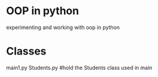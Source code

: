# OOP in python 
experimenting and working with oop in python
# Classes
main1.py
Students.py #hold the Students class used in main